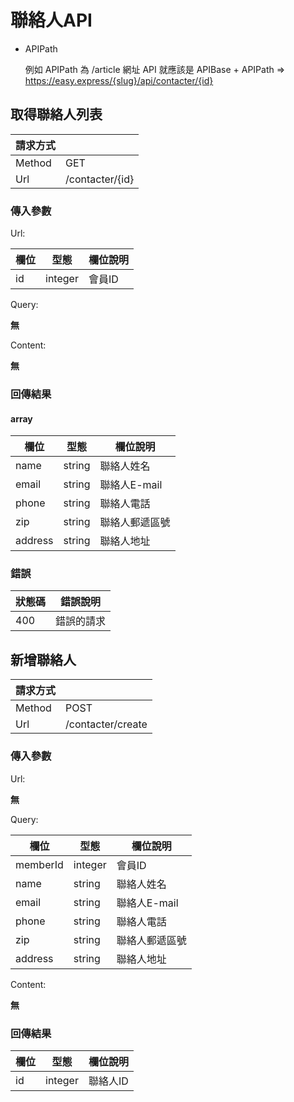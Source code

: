 # 聯絡人API

+ APIPath

  例如 APIPath 為 /article 網址 API 就應該是 APIBase + APIPath => https://easy.express/{slug}/api/contacter/{id}

## 取得聯絡人列表

|請求方式||
|--------|-----|
| Method | GET |
| Url    | /contacter/{id} |

### 傳入參數

Url:

| 欄位  | 型態 | 欄位說明 |
|-------|------| -------- |
| id  | integer | 會員ID |

Query:

**無**

Content:

**無**

### 回傳結果

#### array

| 欄位 | 型態 | 欄位說明 |
| ----| ---- |------- |
| name | string | 聯絡人姓名  |
| email | string | 聯絡人E-mail  |
| phone | string | 聯絡人電話  |
| zip | string | 聯絡人郵遞區號  |
| address | string | 聯絡人地址  |

### 錯誤

| 狀態碼  | 錯誤說明 |
|---------|----------|
| 400 | 錯誤的請求 |

## 新增聯絡人

|請求方式||
|--------|-----|
| Method | POST |
| Url    | /contacter/create |

### 傳入參數

Url:

**無**

Query:

| 欄位  | 型態 | 欄位說明 |
|-------|------| -------- |
| memberId  | integer | 會員ID |
| name | string | 聯絡人姓名  |
| email | string | 聯絡人E-mail  |
| phone | string | 聯絡人電話  |
| zip | string | 聯絡人郵遞區號  |
| address | string | 聯絡人地址  |

Content:

**無**

### 回傳結果

| 欄位 | 型態 | 欄位說明 |
| ----| ---- |------- |
| id | integer | 聯絡人ID  |
